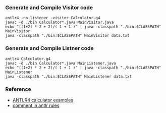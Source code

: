 ### Generate and Compile Visitor code

```
antlr4 -no-listener -visitor Calculator.g4
javac -d ./bin Calculator*.java MainVisitor.java
echo "((1+2) * 2 + 2)/( 1 + 1 )" | java -classpath "./bin:$CLASSPATH" MainVisitor
java -classpath "./bin:$CLASSPATH" MainVisitor data.txt
```

### Generate and Compile Listner code

```
antlr4 Calculator.g4
javac -d ./bin Calculator*.java MainListener.java
echo "((1+2) * 2 + 2)/( 1 + 1 )" | java -classpath "./bin:$CLASSPATH" MainListener
java -classpath "./bin:$CLASSPATH" MainListener data.txt
```

### Reference
- [ANTLR4 calculator examples](https://github.com/ouyi/antlr4calc)
- [comment in antlr rules](https://stackoverflow.com/a/7074214/5432806)
